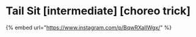 # Tail Sit \[intermediate] \[choreo trick]

{% embed url="https://www.instagram.com/p/BqwRXaIlWgx/" %}
